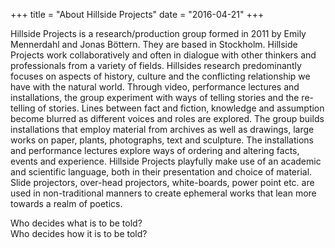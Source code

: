 +++
title = "About Hillside Projects"
date = "2016-04-21"
+++

Hillside Projects is a research/production group formed in 2011 by Emily Mennerdahl and Jonas Böttern. They are based in Stockholm. Hillside Projects work collaboratively and often in dialogue with other thinkers and professionals from a variety of fields. Hillsides research predominantly focuses on aspects of history, culture and the conflicting relationship we have with the natural world. Through video, performance lectures and installations, the group experiment with ways of telling stories and the re-telling of stories. Lines between fact and fiction, knowledge and assumption become blurred as different voices and roles are explored. The group builds installations that employ material from archives as well as drawings, large works on paper, plants, photographs, text and sculpture. The installations and performance lectures explore ways of ordering and altering facts, events and experience. Hillside Projects playfully make use of an academic and scientific language, both in their presentation and choice of material. Slide projectors, over-head projectors, white-boards, power point etc. are used in non-traditional manners to create ephemeral works that lean more towards a realm of poetics.

Who decides what is to be told?<br/>
Who decides how it is to be told?
